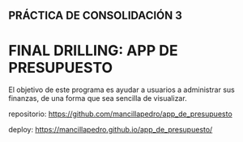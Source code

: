 ## PRÁCTICA DE CONSOLIDACIÓN 3

# FINAL DRILLING: APP DE PRESUPUESTO

El objetivo de este programa es ayudar a usuarios a administrar sus finanzas, de
una forma que sea sencilla de visualizar.

repositorio: 
https://github.com/mancillapedro/app_de_presupuesto

deploy:
https://mancillapedro.github.io/app_de_presupuesto/

